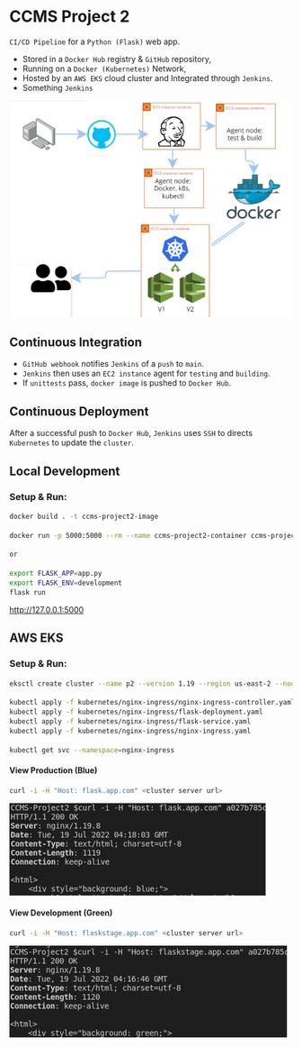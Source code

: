 # CCMS Project 2

`CI/CD Pipeline` for a `Python (Flask)` web app.

- Stored in a `Docker Hub` registry & `GitHub` repository,
- Running on a `Docker (Kubernetes)` Network,
- Hosted by an `AWS EKS` cloud cluster and Integrated through `Jenkins`.
- Something `Jenkins`

![CICD Pipeline](./extras/final-workflow.png)

## Continuous Integration

- `GitHub webhook` notifies `Jenkins` of a `push` to `main`.
- `Jenkins` then uses an `EC2 instance` agent for `testing` and `building`.
- If `unittests` pass, `docker image` is pushed to `Docker Hub`.

## Continuous Deployment

After a successful push to `Docker Hub`, `Jenkins` uses `SSH` to directs `Kubernetes` to update the `cluster`.

## Local Development

### Setup & Run:

```bash
docker build . -t ccms-project2-image

docker run -p 5000:5000 --rm --name ccms-project2-container ccms-project2-image

or

export FLASK_APP=app.py
export FLASK_ENV=development
flask run
```

<http://127.0.0.1:5000>

## AWS EKS

### Setup & Run:

```bash
eksctl create cluster --name p2 --version 1.19 --region us-east-2 --nodegroup-name standard-nodes --node-type t3.small --nodes 2 --managed --node-ami-family Ubuntu2004

kubectl apply -f kubernetes/nginx-ingress/nginx-ingress-controller.yaml
kubectl apply -f kubernetes/nginx-ingress/flask-deployment.yaml
kubectl apply -f kubernetes/nginx-ingress/flask-service.yaml
kubectl apply -f kubernetes/nginx-ingress/nginx-ingress.yaml

kubectl get svc --namespace=nginx-ingress
```
#### View Production (Blue)
```bash
curl -i -H "Host: flask.app.com" <cluster server url>
```
![Example flask.app.com](./extras/blue.png)

#### View Development (Green)
```bash
curl -i -H "Host: flaskstage.app.com" <cluster server url>
```
![Example flaskstage.app.com](./extras/green.png)
